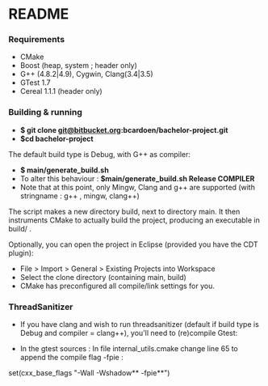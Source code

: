 # README #

### Requirements ###

* CMake
* Boost (heap, system ; header only)
* G++ (4.8.2|4.9), Cygwin, Clang(3.4|3.5)
* GTest 1.7
* Cereal 1.1.1 (header only)

### Building & running ###

* **$ git clone git@bitbucket.org:bcardoen/bachelor-project.git**
* **$cd bachelor-project**

The default build type is Debug, with G++ as compiler:

* **$ main/generate_build.sh**
* To alter this behaviour : **$main/generate_build.sh Release COMPILER**
* Note that at this point, only Mingw, Clang and g++ are supported (with stringname : g++ , mingw, clang++)

The script makes a new directory build, next to directory main. It then instruments CMake to actually build the project, producing an executable in build/ .

Optionally, you can open the project in Eclipse (provided you have the CDT plugin):

* File > Import > General > Existing Projects into Workspace
* Select the clone directory (containing main, build)
* CMake has preconfigured all compile/link settings for you.

### ThreadSanitizer ###
* If you have clang and wish to run threadsanitizer (default if build type is Debug and compiler = clang++), you'll need to (re)compile Gtest:

* In the gtest sources :
In file internal_utils.cmake change line 65 to append the compile flag -fpie :

set(cxx_base_flags "-Wall -Wshadow** -fpie**")
